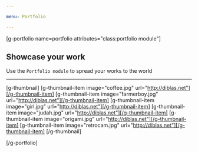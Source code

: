 ```yaml
---

menu: Portfolio

---
```


[g-portfolio name=portfolio attributes="class:portfolio module"]

## Showcase your work
Use the `Portfolio module` to spread your works to the world

___

[g-thumbnail]
[g-thumbnail-item image="coffee.jpg" url="http://diblas.net"][/g-thumbnail-item]
[g-thumbnail-item image="farmerboy.jpg" url="http://diblas.net"][/g-thumbnail-item]
[g-thumbnail-item image="girl.jpg" url="http://diblas.net"][/g-thumbnail-item]
[g-thumbnail-item image="judah.jpg" url="http://diblas.net"][/g-thumbnail-item]
[g-thumbnail-item image="origami.jpg" url="http://diblas.net"][/g-thumbnail-item]
[g-thumbnail-item image="retrocam.jpg" url="http://diblas.net"][/g-thumbnail-item]
[/g-thumbnail]

[/g-portfolio]